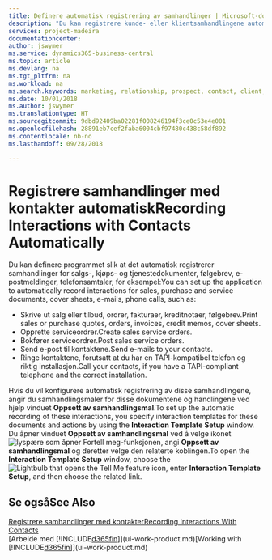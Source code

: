 ```yaml
---
title: Definere automatisk registrering av samhandlinger | Microsoft-dokumentasjon
description: "Du kan registrere kunde- eller klientsamhandlingene automatisk, for eksempel for salg, kjøp og servicedokumenter eller telefonsamtaler."
services: project-madeira
documentationcenter: 
author: jswymer
ms.service: dynamics365-business-central
ms.topic: article
ms.devlang: na
ms.tgt_pltfrm: na
ms.workload: na
ms.search.keywords: marketing, relationship, prospect, contact, client, customer
ms.date: 10/01/2018
ms.author: jswymer
ms.translationtype: HT
ms.sourcegitcommit: 9dbd92409ba02281f008246194f3ce0c53e4e001
ms.openlocfilehash: 28891eb7cef2faba6004cbf97480c438c58df892
ms.contentlocale: nb-no
ms.lasthandoff: 09/28/2018

---
```

# <a name="recording-interactions-with-contacts-automatically"></a><span data-ttu-id="15c9f-103">Registrere samhandlinger med kontakter automatisk</span><span class="sxs-lookup"><span data-stu-id="15c9f-103">Recording Interactions with Contacts Automatically</span></span>
<span data-ttu-id="15c9f-104">Du kan definere programmet slik at det automatisk registrerer samhandlinger for salgs-, kjøps- og tjenestedokumenter, følgebrev, e-postmeldinger, telefonsamtaler, for eksempel:</span><span class="sxs-lookup"><span data-stu-id="15c9f-104">You can set up the application to automatically record interactions for sales, purchase and service documents, cover sheets, e-mails, phone calls, such as:</span></span>

* <span data-ttu-id="15c9f-105">Skrive ut salg eller tilbud, ordrer, fakturaer, kreditnotaer, følgebrev.</span><span class="sxs-lookup"><span data-stu-id="15c9f-105">Print sales or purchase quotes, orders, invoices, credit memos, cover sheets.</span></span>
* <span data-ttu-id="15c9f-106">Opprette serviceordrer.</span><span class="sxs-lookup"><span data-stu-id="15c9f-106">Create sales service orders.</span></span>
* <span data-ttu-id="15c9f-107">Bokfører serviceordrer.</span><span class="sxs-lookup"><span data-stu-id="15c9f-107">Post sales service orders.</span></span>
* <span data-ttu-id="15c9f-108">Send e-post til kontaktene.</span><span class="sxs-lookup"><span data-stu-id="15c9f-108">Send e-mails to your contacts.</span></span>
* <span data-ttu-id="15c9f-109">Ringe kontaktene, forutsatt at du har en TAPI-kompatibel telefon og riktig installasjon.</span><span class="sxs-lookup"><span data-stu-id="15c9f-109">Call your contacts, if you have a TAPI-compliant telephone and the correct installation.</span></span>

<span data-ttu-id="15c9f-110">Hvis du vil konfigurere automatisk registrering av disse samhandlingene, angir du samhandlingsmaler for disse dokumentene og handlingene ved hjelp vinduet **Oppsett av samhandlingsmal**.</span><span class="sxs-lookup"><span data-stu-id="15c9f-110">To set up the automatic recording of these interactions, you specify interaction templates for these documents and actions by using the **Interaction Template Setup** window.</span></span>  
<span data-ttu-id="15c9f-111">Du åpner vinduet **Oppsett av samhandlingsmal** ved å velge ikonet ![lyspære som åpner Fortell meg-funksjonen](media/ui-search/search_small.png "Fortell hva du vil gjøre"), angi **Oppsett av samhandlingsmal** og deretter velge den relaterte koblingen.</span><span class="sxs-lookup"><span data-stu-id="15c9f-111">To open the **Interaction Template Setup** window, choose the ![Lightbulb that opens the Tell Me feature](media/ui-search/search_small.png "Tell me what you want to do") icon, enter **Interaction Template Setup**, and then choose the related link.</span></span>

## <a name="see-also"></a><span data-ttu-id="15c9f-112">Se også</span><span class="sxs-lookup"><span data-stu-id="15c9f-112">See Also</span></span>
[<span data-ttu-id="15c9f-113">Registrere samhandlinger med kontakter</span><span class="sxs-lookup"><span data-stu-id="15c9f-113">Recording Interactions With Contacts</span></span>](marketing-interactions.md)  
<span data-ttu-id="15c9f-114">[Arbeide med [!INCLUDE[d365fin](includes/d365fin_md.md)]](ui-work-product.md)</span><span class="sxs-lookup"><span data-stu-id="15c9f-114">[Working with [!INCLUDE[d365fin](includes/d365fin_md.md)]](ui-work-product.md)</span></span>  

